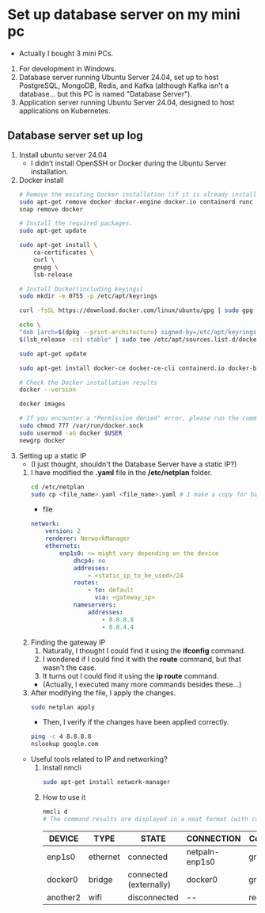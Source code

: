# Set up database server on my mini pc

- Actually I bought 3 mini PCs.
1. For development in Windows.
1. Database server running Ubuntu Server 24.04, set up to host PostgreSQL, MongoDB, Redis, and Kafka (although Kafka isn't a database... but this PC is named "Database Server").
1. Application server running Ubuntu Server 24.04, designed to host applications on Kubernetes.

## Database server set up log

1. Install ubuntu server 24.04
    - I didn’t install OpenSSH or Docker during the Ubuntu Server installation.
1. Docker install
    ```bash
    # Remove the existing Docker installation (if it is already installed).
    sudo apt-get remove docker docker-engine docker.io containerd runc
    snap remove docker

    # Install the required packages.
    sudo apt-get update

    sudo apt-get install \
        ca-certificates \
        curl \
        gnupg \
        lsb-release

    # Install Docker(including keyings)
    sudo mkdir -m 0755 -p /etc/apt/keyrings

    curl -fsSL https://download.docker.com/linux/ubuntu/gpg | sudo gpg --dearmor -o /etc/apt/keyrings/docker.gpg
    
    echo \
    "deb [arch=$(dpkg --print-architecture) signed-by=/etc/apt/keyrings/docker.gpg] https://download.docker.com/linux/ubuntu \
    $(lsb_release -cs) stable" | sudo tee /etc/apt/sources.list.d/docker.list > /dev/null
    
    sudo apt-get update
    
    sudo apt-get install docker-ce docker-ce-cli containerd.io docker-buildx-plugin docker-compose-plugin

    # Check the Docker installation results
    docker --version
    
    docker images

    # If you encounter a "Permission denied" error, please run the command below.
    sudo chmod 777 /var/run/docker.sock
    sudo usermod -aG docker $USER
    newgrp docker
    ```
1. Setting up a static IP
    - (I just thought, shouldn't the Database Server have a static IP?)
    1. I have modified the **.yaml** file in the **/etc/netplan** folder.
        ```bash
        cd /etc/netplan
        sudo cp <file_name>.yaml <file_name>.yaml # I make a copy for backup before restoring.
        ```
        - file
        ```yaml
        network:
            version: 2
            renderer: NerworkManager
            ethernets:
                enp1s0: <= might vary depending on the device
                    dhcp4: no
                    addresses:
                        - <static_ip_to_be_used>/24
                    routes:
                        - to: default
                          via: <gateway_ip>
                    nameservers:
                        addresses:
                            - 8.8.8.8
                            - 8.8.4.4
        ```
    1. Finding the gateway IP
        1. Naturally, I thought I could find it using the **ifconfig** command.
        1. I wondered if I could find it with the **route** command, but that wasn't the case.
        1. It turns out I could find it using the **ip route** command.
        - (Actually, I executed many more commands besides these...)
    1. After modifying the file, I apply the changes.
        ```bash
        sudo netplan apply
        ```
        - Then, I verify if the changes have been applied correctly.
        ```bash
        ping -c 4 8.8.8.8
        nslookup google.com
        ```
    - Useful tools related to IP and networking?
        1. Install nmcli
            ```bash
            sudo apt-get install network-manager
            ```
        3. How to use it
            ```bash
            nmcli d
            # The command results are displayed in a neat format (with colors as well).
            ```
            DEVICE | TYPE | STATE | CONNECTION | Color 
            --- | --- | --- | --- | ---
            enp1s0 | ethernet | connected | netpaln-enp1s0 | green
            docker0 | bridge | connected (externally) | docker0 | gray
            another2 | wifi | disconnected | -- | red
           




